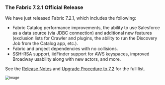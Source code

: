 ### The Fabric 7.2.1 Official Release

We have just released Fabric 7.2.1, which includes the following:

* Fabric Catalog performance improvements, the ability to use Salesforce as a data source (via JDBC connection) and additional new features (exclusion lists for Crawler and plugins, the ability to run the Discovery Job from the Catalog app, etc.).
* Fabric and project dependencies with no collisions.
* SSH-RSA support, iidFinder support for AWS keyspaces, improved Broadway usability along with new actors, and more.

See the [Release Notes](https://support.k2view.com/Academy/Release_Notes_And_Upgrade/V7.2/Fabric_Release_Notes_V7.2.1.pdf.html) and [Upgrade Procedure to 7.2](https://support.k2view.com/Academy/Release_Notes_And_Upgrade/V7.2/Fabric_Upgrade_Procedure_To_V7.2.pdf.html) for the full list.

<img src="images/img6.png" alt="image" style="zoom: 80%;" />
